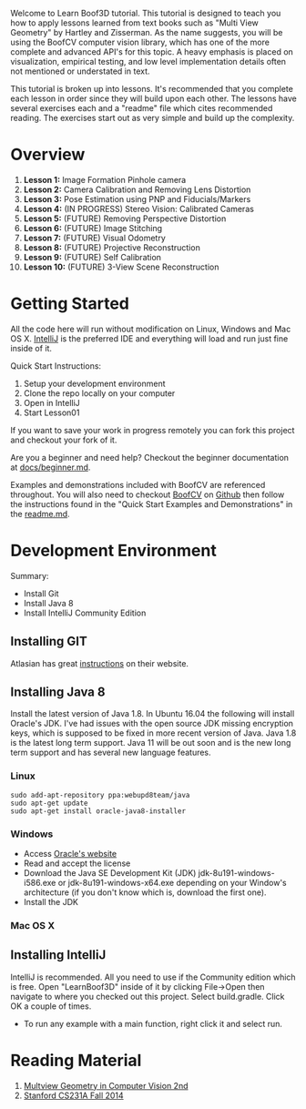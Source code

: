 Welcome to Learn Boof3D tutorial. This tutorial is designed to teach you how to apply lessons learned from text books 
such as "Multi View Geometry" by Hartley and Zisserman. As the name suggests, you will be using the BoofCV computer
vision library, which has one of the more complete and advanced API's for this topic. A heavy emphasis is placed on
visualization, empirical testing, and low level implementation details often not mentioned or understated in text.

This tutorial is broken up into lessons. It's recommended that you complete each lesson in order since they
will build upon each other. The lessons have several exercises each and a "readme" file which cites recommended
 reading. The exercises start out as very simple and build up the complexity.

# Overview

1) **Lesson 1:** Image Formation Pinhole camera
2) **Lesson 2:** Camera Calibration and Removing Lens Distortion
3) **Lesson 3:** Pose Estimation using PNP and Fiducials/Markers
4) **Lesson 4:** (IN PROGRESS) Stereo Vision: Calibrated Cameras
5) **Lesson 5:** (FUTURE) Removing Perspective Distortion
5) **Lesson 6:** (FUTURE) Image Stitching
6) **Lesson 7:** (FUTURE) Visual Odometry
7) **Lesson 8:** (FUTURE) Projective Reconstruction
8) **Lesson 9:** (FUTURE) Self Calibration
9) **Lesson 10:** (FUTURE) 3-View Scene Reconstruction


# Getting Started

All the code here will run without modification on Linux, Windows and Mac OS X. 
[IntelliJ](https://www.jetbrains.com/idea/) is the preferred IDE and everything will load and run just fine
inside of it.

Quick Start Instructions:

1) Setup your development environment
3) Clone the repo locally on your computer
4) Open in IntelliJ
5) Start Lesson01

If you want to save your work in progress remotely you can fork this project and checkout your fork of it.

Are you a beginner and need help? Checkout the beginner documentation at [docs/beginner.md](docs/beginner.md).

Examples and demonstrations included with BoofCV are referenced throughout. You will also need to checkout
[BoofCV](http://boofcv.org) on [Github](https://github.com/lessthanoptimal/BoofCV) then follow the instructions 
found in the "Quick Start Examples and Demonstrations" in the 
[readme.md](https://github.com/lessthanoptimal/BoofCV/blob/SNAPSHOT/README.md).

# Development Environment

Summary:
* Install Git
* Install Java 8
* Install IntelliJ Community Edition


## Installing GIT

Atlasian has great [instructions](https://www.atlassian.com/git/tutorials/install-git) on their website.

## Installing Java 8

Install the latest version of Java 1.8. In Ubuntu 16.04 the following will install Oracle's JDK. I've had issues with 
the open source JDK missing encryption keys, which is supposed to be fixed in more recent version of Java. Java 1.8 
is the latest long term support. Java 11 will be out soon and is the new long term support and has several new
language features.

### Linux
```$bash
sudo add-apt-repository ppa:webupd8team/java
sudo apt-get update
sudo apt-get install oracle-java8-installer
```
### Windows

* Access [Oracle's website](https://www.oracle.com/technetwork/java/javase/downloads/jdk8-downloads-2133151.html)
* Read and accept the license
* Download the Java SE Development Kit (JDK) jdk-8u191-windows-i586.exe or jdk-8u191-windows-x64.exe depending on 
your Window's architecture (if you don't know which is, download the first one).
* Install the JDK

### Mac OS X

## Installing IntelliJ

IntelliJ is recommended. All you need to use if the Community edition which is free. Open "LearnBoof3D" inside of it
by clicking File->Open then navigate to where you checked out this project. Select build.gradle. Click OK a couple
of times.

* To run any example with a main function, right click it and select run.

# Reading Material

1) [Multview Geometry in Computer Vision 2nd](http://www.robots.ox.ac.uk/~vgg/hzbook/)
2) [Stanford CS231A Fall 2014](http://cvgl.stanford.edu/teaching/cs231a_winter1415/schedule.html)
